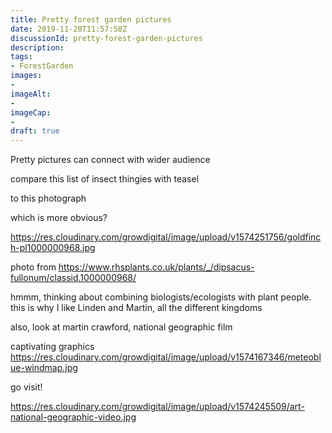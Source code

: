 ```yaml
---
title: Pretty forest garden pictures
date: 2019-11-20T11:57:58Z
discussionId: pretty-forest-garden-pictures
description: 
tags: 
- ForestGarden
images: 
- 
imageAlt:
- 
imageCap:
- 
draft: true
---
```


Pretty pictures can connect with wider audience

compare this list of insect thingies with teasel

to this photograph

which is more obvious?

https://res.cloudinary.com/growdigital/image/upload/v1574251756/goldfinch-pl1000000968.jpg

photo from
https://www.rhsplants.co.uk/plants/_/dipsacus-fullonum/classid.1000000968/

hmmm, thinking about combining biologists/ecologists with plant people. this is why I like Linden and Martin, all the different kingdoms

also, look at martin crawford, national geographic film

captivating graphics
https://res.cloudinary.com/growdigital/image/upload/v1574167346/meteoblue-windmap.jpg

go visit!




https://res.cloudinary.com/growdigital/image/upload/v1574245509/art-national-geographic-video.jpg
